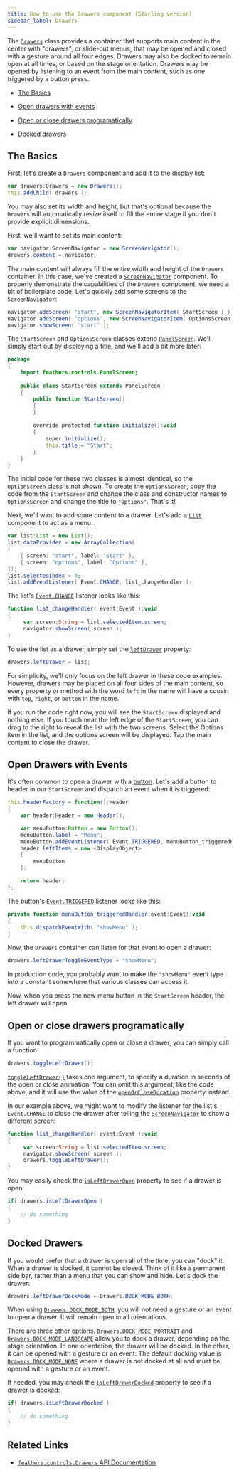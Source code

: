 ```yaml
---
title: How to use the Drawers component (Starling version)
sidebar_label: Drawers
---
```


The [`Drawers`](/api-reference/feathers/controls/Drawers.html) class provides a container that supports main content in the center with "drawers", or slide-out menus, that may be opened and closed with a gesture around all four edges. Drawers may also be docked to remain open at all times, or based on the stage orientation. Drawers may be opened by listening to an event from the main content, such as one triggered by a button press.

- [The Basics](#the-basics)

- [Open drawers with events](#open-drawers-with-events)

- [Open or close drawers programatically](#open-or-close-drawers-programatically)

- [Docked drawers](#docked-drawers)

## The Basics

First, let's create a `Drawers` component and add it to the display list:

```actionscript
var drawers:Drawers = new Drawers();
this.addChild( drawers );
```

You may also set its width and height, but that's optional because the `Drawers` will automatically resize itself to fill the entire stage if you don't provide explicit dimensions.

First, we'll want to set its main content:

```actionscript
var navigator:ScreenNavigator = new ScreenNavigator();
drawers.content = navigator;
```

The main content will always fill the entire width and height of the `Drawers` container. In this case, we've created a [`ScreenNavigator`](./screen-navigator.md) component. To properly demonstrate the capabilities of the `Drawers` component, we need a bit of boilerplate code. Let's quickly add some screens to the `ScreenNavigator`:

```actionscript
navigator.addScreen( "start", new ScreenNavigatorItem( StartScreen ) );
navigator.addScreen( "options", new ScreenNavigatorItem( OptionsScreen ) );
navigator.showScreen( "start" );
```

The `StartScreen` and `OptionsScreen` classes extend [`PanelScreen`](./panel-screen.md). We'll simply start out by displaying a title, and we'll add a bit more later:

```actionscript
package
{
    import feathers.controls.PanelScreen;
 
    public class StartScreen extends PanelScreen
    {
        public function StartScreen()
        {
        }
 
        override protected function initialize():void
        {
            super.initialize();
            this.title = "Start";
        }
    }
}
```

The initial code for these two classes is almost identical, so the `OptionScreen` class is not shown. To create the `OptionsScreen`, copy the code from the `StartScreen` and change the class and constructor names to `OptionsScreen` and change the title to `"Options"`. That's it!

Next, we'll want to add some content to a drawer. Let's add a [`List`](./list.md) component to act as a menu.

```actionscript
var list:List = new List();
list.dataProvider = new ArrayCollection(
[
    { screen: "start", label: "Start" },
    { screen: "options", label: "Options" },
]);
list.selectedIndex = 0;
list.addEventListener( Event.CHANGE, list_changeHandler );
```

The list's [`Event.CHANGE`](/api-reference/feathers/controls/List.html#event:change) listener looks like this:

```actionscript
function list_changeHandler( event:Event ):void
{
     var screen:String = list.selectedItem.screen;
     navigator.showScreen( screen );
}
```

To use the list as a drawer, simply set the [`leftDrawer`](/api-reference/feathers/controls/Drawers.html#leftDrawer) property:

```actionscript
drawers.leftDrawer = list;
```

For simplicity, we'll only focus on the left drawer in these code examples. However, drawers may be placed on all four sides of the main content, so every property or method with the word `left` in the name will have a cousin with `top`, `right`, or `bottom` in the name.

If you run the code right now, you will see the `StartScreen` displayed and nothing else. If you touch near the left edge of the `StartScreen`, you can drag to the right to reveal the list with the two screens. Select the Options item in the list, and the options screen will be displayed. Tap the main content to close the drawer.

## Open Drawers with Events

It's often common to open a drawer with a [button](./button.md). Let's add a button to header in our `StartScreen` and dispatch an event when it is triggered:

```actionscript
this.headerFactory = function():Header
{
    var header:Header = new Header();

    var menuButton:Button = new Button();
    menuButton.label = "Menu";
    menuButton.addEventListener( Event.TRIGGERED, menuButton_triggeredHandler );
    header.leftItems = new <DisplayObject>
    [
        menuButton
    ];

    return header;
};
```

The button's [`Event.TRIGGERED`](/api-reference/feathers/controls/Button.html#event:triggered) listener looks like this:

```actionscript
private function menuButton_triggeredHandler(event:Event):void
{
    this.dispatchEventWith( "showMenu" );
}
```

Now, the `Drawers` container can listen for that event to open a drawer:

```actionscript
drawers.leftDrawerToggleEventType = "showMenu";
```

In production code, you probably want to make the `"showMenu"` event type into a constant somewhere that various classes can access it.

Now, when you press the new menu button in the `StartScreen` header, the left drawer will open.

## Open or close drawers programatically

If you want to programmatically open or close a drawer, you can simply call a function:

```actionscript
drawers.toggleLeftDrawer();
```

[`toggleLeftDrawer()`](</api-reference/feathers/controls/Drawers.html#toggleLeftDrawer()>) takes one argument, to specify a duration in seconds of the open or close animation. You can omit this argument, like the code above, and it will use the value of the [`openOrCloseDuration`](/api-reference/feathers/controls/Drawers.html#openOrCloseDuration) property instead.

In our example above, we might want to modify the listener for the list's `Event.CHANGE` to close the drawer after telling the [`ScreenNavigator`](./screen-navigator.md) to show a different screen:

```actionscript
function list_changeHandler( event:Event ):void
{
     var screen:String = list.selectedItem.screen;
     navigator.showScreen( screen );
     drawers.toggleLeftDrawer();
}
```

You may easily check the [`isLeftDrawerOpen`](/api-reference/feathers/controls/Drawers.html#isLeftDrawerOpen) property to see if a drawer is open:

```actionscript
if( drawers.isLeftDrawerOpen )
{
    // do something
}
```

## Docked Drawers

If you would prefer that a drawer is open all of the time, you can "dock" it. When a drawer is docked, it cannot be closed. Think of it like a permanent side bar, rather than a menu that you can show and hide. Let's dock the drawer:

```actionscript
drawers.leftDrawerDockMode = Drawers.DOCK_MODE_BOTH;
```

When using [`Drawers.DOCK_MODE_BOTH`](/api-reference/feathers/controls/Drawers.html#DOCK_MODE_BOTH), you will not need a gesture or an event to open a drawer. It will remain open in all orientations.

There are three other options. [`Drawers.DOCK_MODE_PORTRAIT`](/api-reference/feathers/controls/Drawers.html#DOCK_MODE_PORTRAIT) and [`Drawers.DOCK_MODE_LANDSCAPE`](/api-reference/feathers/controls/Drawers.html#DOCK_MODE_LANDSCAPE) allow you to dock a drawer, depending on the stage orientation. In one orientation, the drawer will be docked. In the other, it can be opened with a gesture or an event. The default docking value is [`Drawers.DOCK_MODE_NONE`](/api-reference/feathers/controls/Drawers.html#DOCK_MODE_NONE) where a drawer is not docked at all and must be opened with a gesture or an event.

If needed, you may check the [`isLeftDrawerDocked`](/api-reference/feathers/controls/Drawers.html#isLeftDrawerDocked) property to see if a drawer is docked:

```actionscript
if( drawers.isLeftDrawerDocked )
{
    // do something
}
```

## Related Links

- [`feathers.controls.Drawers` API Documentation](/api-reference/feathers/controls/Drawers.html)
